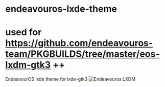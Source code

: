 # endeavouros-lxde-theme

# used for https://github.com/endeavouros-team/PKGBUILDS/tree/master/eos-lxdm-gtk3 ++

EndeavourOS lxde theme for lxde-gtk3
![Endeavouros LXDM](https://raw.githubusercontent.com/endeavouros-team/endeavouros-lxdm-theme/main/lxdm.png)
